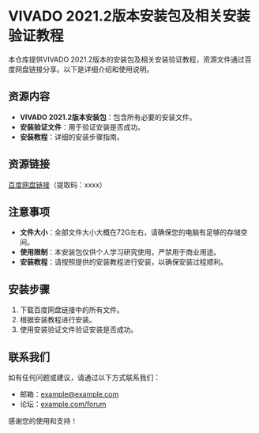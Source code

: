 # VIVADO 2021.2版本安装包及相关安装验证教程

本仓库提供VIVADO 2021.2版本的安装包及相关安装验证教程，资源文件通过百度网盘链接分享。以下是详细介绍和使用说明。

## 资源内容

- **VIVADO 2021.2版本安装包**：包含所有必要的安装文件。
- **安装验证文件**：用于验证安装是否成功。
- **安装教程**：详细的安装步骤指南。

## 资源链接

[百度网盘链接](https://pan.baidu.com/s/xxxxxx)（提取码：xxxx）

## 注意事项

- **文件大小**：全部文件大小大概在72G左右，请确保您的电脑有足够的存储空间。
- **使用限制**：本安装包仅供个人学习研究使用，严禁用于商业用途。
- **安装教程**：请按照提供的安装教程进行安装，以确保安装过程顺利。

## 安装步骤

1. 下载百度网盘链接中的所有文件。
2. 根据安装教程进行安装。
3. 使用安装验证文件验证安装是否成功。

## 联系我们

如有任何问题或建议，请通过以下方式联系我们：

- 邮箱：[example@example.com](mailto:example@example.com)
- 论坛：[example.com/forum](https://example.com/forum)

感谢您的使用和支持！
